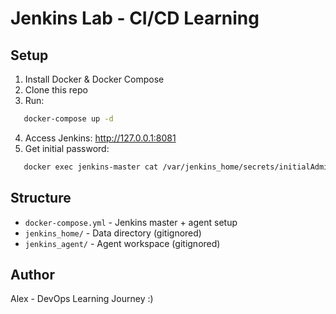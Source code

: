 # Jenkins Lab - CI/CD Learning

## Setup

1. Install Docker & Docker Compose
2. Clone this repo
3. Run:
```bash
   docker-compose up -d
```
4. Access Jenkins: http://127.0.0.1:8081
5. Get initial password:
```bash
   docker exec jenkins-master cat /var/jenkins_home/secrets/initialAdminPassword
```

## Structure

- `docker-compose.yml` - Jenkins master + agent setup
- `jenkins_home/` - Data directory (gitignored)
- `jenkins_agent/` - Agent workspace (gitignored)

## Author

Alex - DevOps Learning Journey :)
